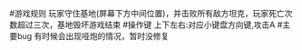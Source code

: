 #游戏规则
玩家守住基地(屏幕下方中间位置)，并击败所有敌方坦克，玩家死亡次数超过三次，基地毁坏游戏结束
#操作键
上下左右:对应小键盘方向键,攻击A
#主要bug
有时候会出现哑炮的情况，暂时没修复
